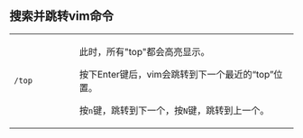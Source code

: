 ## 搜索并跳转vim命令

<table><tr><td style='vertical-align:middle; width:100px;'>

```
/top
```

</td><td style='vertical-align:top;'>

此时，所有"top"都会高亮显示。

按下Enter键后，vim会跳转到下一个最近的“top”位置。


按`n`键，跳转到下一个，按`N`键，跳转到上一个。
</td></tr></table>